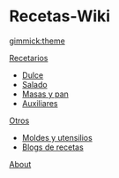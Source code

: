 <!--
  -- Name of your wiki
  -- Do NOT remove the leading `#` character.
  -->

# Recetas-Wiki


<!--
  -- Default theme
  -- (Read: http://dynalon.github.io/mdwiki/#!customizing.md#Theme_chooser)
  -->

[gimmick:theme](spacelab)


<!--
  -- Navigation
  -- (Read: http://dynalon.github.io/mdwiki/#!quickstart.md#Adding_a_navigation)
  -->

[Recetarios]()

  * [Dulce](pages/listados/dulce.md)
  * [Salado](pages/listados/salado.md)
  * [Masas y pan](pages/listados/masas-y-pan.md)
  * [Auxiliares](pages/listados/auxliares.md)
  
[Otros]()

  * [Moldes y utensilios](pages/otros/moldes-y-utensilios.md)
  * [Blogs de recetas](pages/otros/blogroll.md)

[About](pages/about.md)


<!-- A more complex navigation example: ----------------------------------------

[Menu Item 1]()

  * # SubMenu Heading 1
  * [SubMenu Item 1](pages/subitem1.md)
  * [SubMenu Item 2](pages/subitem2.md)
  - - - -
  * # SubMenu Heading 2
  * [SubMenu Item 3](pages/subitem3.md)
  - - - -
  * # SubMenu Heading 3
  * [SubMenu Item 3](pages/subitem3.md)

[Menu Item 2](pages/item2.md)

[Menu Item 3](pages/item3.md)

---------------------------------------------------------------------------- -->

<!--
  -- Change the Language
  -- Could be useful when there's more than one language wiki.
  -->

<!--
[Change the Language]()

  * [English (United States)](/en_US/)
  * [English (United Kingdom)](/en_GB/)
  * [Italian](/it/)
-->

<!--
  -- Let the user choose a theme
  -- (Read: http://dynalon.github.io/mdwiki/#!quickstart.md#Adding_a_navigation)
  -->

<!--
[gimmick:themechooser](Choose theme)
-->
